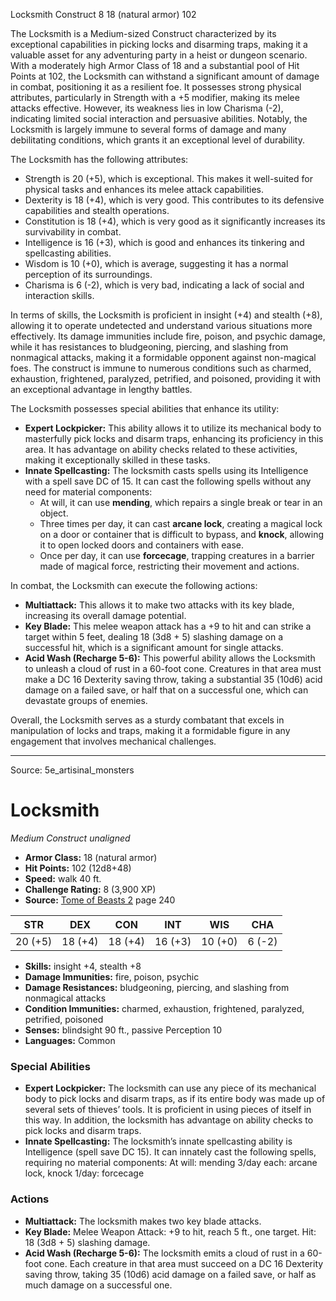 <MonsterName/>Locksmith</MonsterName>
<CreatureType/>Construct</CreatureType>
<CR/>8</CR>
<AC/>18 (natural armor)</AC>
<HP/>102</HP>
<summary>The Locksmith is a Medium-sized Construct characterized by its exceptional capabilities in picking locks and disarming traps, making it a valuable asset for any adventuring party in a heist or dungeon scenario. With a moderately high Armor Class of 18 and a substantial pool of Hit Points at 102, the Locksmith can withstand a significant amount of damage in combat, positioning it as a resilient foe. It possesses strong physical attributes, particularly in Strength with a +5 modifier, making its melee attacks effective. However, its weakness lies in low Charisma (-2), indicating limited social interaction and persuasive abilities. Notably, the Locksmith is largely immune to several forms of damage and many debilitating conditions, which grants it an exceptional level of durability.</summary>

<detail>

The Locksmith has the following attributes:
- Strength is 20 (+5), which is exceptional. This makes it well-suited for physical tasks and enhances its melee attack capabilities.
- Dexterity is 18 (+4), which is very good. This contributes to its defensive capabilities and stealth operations.
- Constitution is 18 (+4), which is very good as it significantly increases its survivability in combat.
- Intelligence is 16 (+3), which is good and enhances its tinkering and spellcasting abilities.
- Wisdom is 10 (+0), which is average, suggesting it has a normal perception of its surroundings.
- Charisma is 6 (-2), which is very bad, indicating a lack of social and interaction skills.

In terms of skills, the Locksmith is proficient in insight (+4) and stealth (+8), allowing it to operate undetected and understand various situations more effectively. Its damage immunities include fire, poison, and psychic damage, while it has resistances to bludgeoning, piercing, and slashing from nonmagical attacks, making it a formidable opponent against non-magical foes. The construct is immune to numerous conditions such as charmed, exhaustion, frightened, paralyzed, petrified, and poisoned, providing it with an exceptional advantage in lengthy battles.

The Locksmith possesses special abilities that enhance its utility:
- **Expert Lockpicker:** This ability allows it to utilize its mechanical body to masterfully pick locks and disarm traps, enhancing its proficiency in this area. It has advantage on ability checks related to these activities, making it exceptionally skilled in these tasks.
- **Innate Spellcasting:** The locksmith casts spells using its Intelligence with a spell save DC of 15. It can cast the following spells without any need for material components:
  - At will, it can use **mending**, which repairs a single break or tear in an object.
  - Three times per day, it can cast **arcane lock**, creating a magical lock on a door or container that is difficult to bypass, and **knock**, allowing it to open locked doors and containers with ease.
  - Once per day, it can use **forcecage**, trapping creatures in a barrier made of magical force, restricting their movement and actions.

In combat, the Locksmith can execute the following actions:
- **Multiattack:** This allows it to make two attacks with its key blade, increasing its overall damage potential.
- **Key Blade:** This melee weapon attack has a +9 to hit and can strike a target within 5 feet, dealing 18 (3d8 + 5) slashing damage on a successful hit, which is a significant amount for single attacks.
- **Acid Wash (Recharge 5-6):** This powerful ability allows the Locksmith to unleash a cloud of rust in a 60-foot cone. Creatures in that area must make a DC 16 Dexterity saving throw, taking a substantial 35 (10d6) acid damage on a failed save, or half that on a successful one, which can devastate groups of enemies.

Overall, the Locksmith serves as a sturdy combatant that excels in manipulation of locks and traps, making it a formidable figure in any engagement that involves mechanical challenges.</detail>



---

Source: 5e_artisinal_monsters

# Locksmith

*Medium* *Construct* *unaligned*

- **Armor Class:** 18 (natural armor)
- **Hit Points:** 102 (12d8+48)
- **Speed:** walk 40 ft.
- **Challenge Rating:** 8 (3,900 XP)
- **Source:** [Tome of Beasts 2](https://koboldpress.com/kpstore/product/tome-of-beasts-2-for-5th-edition) page 240

| STR | DEX | CON | INT | WIS | CHA |
| --- | --- | --- | --- | --- | --- |
| 20 (+5) | 18 (+4) | 18 (+4) | 16 (+3) | 10 (+0) | 6 (-2) |

- **Skills:** insight +4, stealth +8
- **Damage Immunities:** fire, poison, psychic
- **Damage Resistances:** bludgeoning, piercing, and slashing from nonmagical attacks
- **Condition Immunities:** charmed, exhaustion, frightened, paralyzed, petrified, poisoned
- **Senses:** blindsight 90 ft., passive Perception 10
- **Languages:** Common

### Special Abilities

- **Expert Lockpicker:** The locksmith can use any piece of its mechanical body to pick locks and disarm traps, as if its entire body was made up of several sets of thieves’ tools. It is proficient in using pieces of itself in this way. In addition, the locksmith has advantage on ability checks to pick locks and disarm traps.
- **Innate Spellcasting:** The locksmith’s innate spellcasting ability is Intelligence (spell save DC 15). It can innately cast the following spells, requiring no material components:
At will: mending
3/day each: arcane lock, knock
1/day: forcecage

### Actions

- **Multiattack:** The locksmith makes two key blade attacks.
- **Key Blade:** Melee Weapon Attack: +9 to hit, reach 5 ft., one target. Hit: 18 (3d8 + 5) slashing damage.
- **Acid Wash (Recharge 5-6):** The locksmith emits a cloud of rust in a 60-foot cone. Each creature in that area must succeed on a DC 16 Dexterity saving throw, taking 35 (10d6) acid damage on a failed save, or half as much damage on a successful one.




